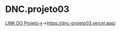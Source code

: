 ﻿# DNC.projeto03
  [LINK DO Projeto->](https://dnc-projeto03.vercel.app/)->https://dnc-projeto03.vercel.app/
